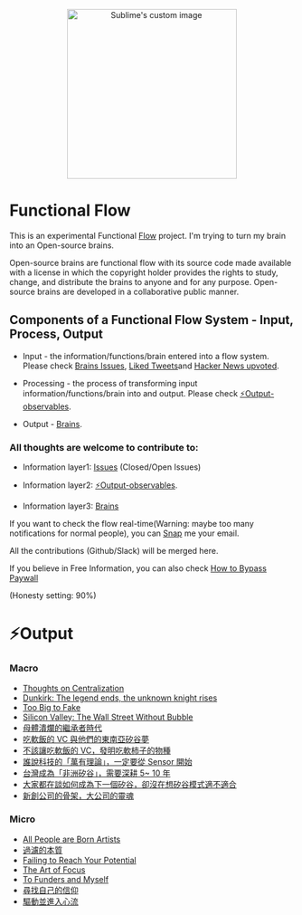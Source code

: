 <p align="center">
  <img width="300" height="300" src="http://lambdageneration.com/wp-content/uploads/2014/10/original-animated.gif" alt="Sublime's custom image"/>
</p>


# Functional Flow

This is an experimental Functional [Flow](https://www.wikiwand.com/en/Flow_(psychology)) project. I'm trying to turn my brain into an Open-source brains. 

Open-source brains are functional flow with its source code made available with a license in which the copyright holder provides the rights to study, change, and distribute the brains to anyone and for any purpose. Open-source brains are developed in a collaborative public manner. 


## Components of a Functional Flow System - Input, Process, Output

* Input - the information/functions/brain entered into a flow system. Please check [Brains Issues](https://github.com/allenleein/brains/issues), [Liked Tweets](https://twitter.com/i/likes)and [Hacker News upvoted](https://news.ycombinator.com/user?id=allenleein).

* Processing - the process of transforming input information/functions/brain into and output. Please check [⚡️Output-observables](https://github.com/allenleein/brains/labels/%E2%9A%A1%EF%B8%8FOutput-observables).

* Output - [Brains](https://allenleein.github.io/brains/).


### All thoughts are welcome to contribute to:

* Information layer1: [Issues](https://github.com/allenleein/brains/issues) (Closed/Open Issues) 

* Information layer2: [⚡️Output-observables](https://github.com/allenleein/brains/labels/%E2%9A%A1%EF%B8%8FOutput-observables). 

* Information layer3: [Brains](https://github.com/allenleein/brains/tree/master/_posts)

If you want to check the flow real-time(Warning: maybe too many notifications for normal people), you can [Snap](https://allenleein.github.io/brains/about/#contact) me your email.

All the contributions (Github/Slack) will be merged here.

If you believe in Free Information, you can also check [How to Bypass Paywall](https://github.com/allenleein/brains/issues/343)

(Honesty setting: 90%)


# ⚡️Output


### Macro

- [Thoughts on Centralization](https://allenleein.github.io/brains/2018/02/centralization)
- [Dunkirk: The legend ends, the unknown knight rises](https://allenleein.github.io/brains/2017/08/dunkirk)
- [Too Big to Fake](https://allenleein.github.io/brains/2017/09/too-big-too-fake)
- [Silicon Valley: The Wall Street Without Bubble](https://allenleein.github.io/brains/2016/04/bubble)
- [母體潰爛的繼承者時代](https://allenleein.github.io/brains/2018/01/mother)
- [吃軟飯的 VC 與他們的東南亞矽谷夢](https://allenleein.github.io/brains/2015/02/the-vc-without-balls)
- [不該讓吃軟飯的 VC，發明吃軟柿子的物種](https://allenleein.github.io/brains/2016/06/the-vc-without-balls2)
- [誰說科技的「萬有理論」，一定要從 Sensor 開始](https://allenleein.github.io/brains/2015/01/the-theory-of-everything)
- [台灣成為「非洲矽谷」，需要深耕 5~ 10 年](https://allenleein.github.io/brains/2015/10/sv-of-sa)
- [大家都在談如何成為下一個矽谷，卻沒在想矽谷模式適不適合](https://allenleein.github.io/brains/2014/09/sv)
- [新創公司的骨架，大公司的靈魂](https://allenleein.github.io/brains/2014/07/startup-mindset)


### Micro

- [All People are Born Artists](https://allenleein.github.io/brains/2018/03/artist)
- [過濾的本質](https://allenleein.github.io/brains/2018/02/essence)
- [Failing to Reach Your Potential](https://allenleein.github.io/brains/2018/02/above-beyond)
- [The Art of Focus](https://allenleein.github.io/brains/2018/02/the-art-of-focus)
- [To Funders and Myself](https://allenleein.github.io/brains/2018/01/founders)
- [尋找自己的信仰](https://allenleein.github.io/brains/2016/06/goals)
- [驅動並進入心流](https://allenleein.github.io/brains/2017/12/trigger-flow)


